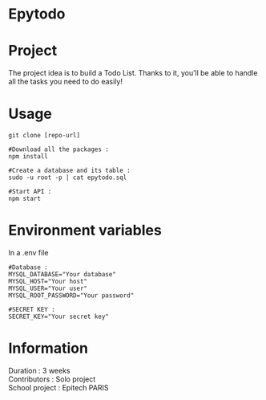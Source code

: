 <h1>Epytodo<h1>

# Project

<p>The project idea is to build a Todo List. Thanks to it, you’ll be able to handle all the tasks you need to do
easily!</p>

# Usage

    git clone [repo-url]

    #Download all the packages :
    npm install

    #Create a database and its table :
    sudo -u root -p | cat epytodo.sql

    #Start API :
    npm start

# Environment variables

<p>In a .env file</p>

    #Database :
    MYSQL_DATABASE="Your database"
    MYSQL_HOST="Your host"
    MYSQL_USER="Your user"
    MYSQL_ROOT_PASSWORD="Your password"

    #SECRET KEY :
    SECRET_KEY="Your secret key"

# Information

<p>Duration : 3 weeks<br>
Contributors : Solo project<br>
School project : Epitech PARIS<p>